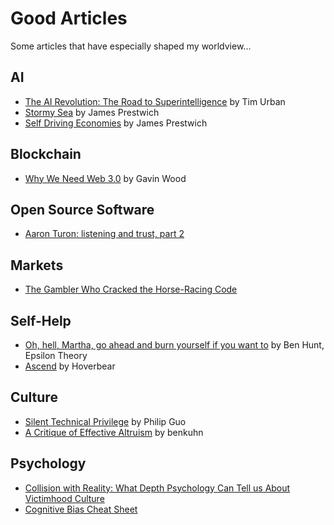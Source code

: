 # Good Articles

Some articles that have especially shaped my worldview...

## AI

* [The AI Revolution: The Road to Superintelligence](https://waitbutwhy.com/2015/01/artificial-intelligence-revolution-1.html) by Tim Urban
* [Stormy Sea](https://github.com/prestwich/writing/blob/master/personal/stormy_sea.md) by James Prestwich
* [Self Driving Economies](https://github.com/prestwich/writing/blob/master/personal/self_driving_economies.md) by James Prestwich

## Blockchain

* [Why We Need Web 3.0](https://medium.com/@gavofyork/why-we-need-web-3-0-5da4f2bf95ab) by Gavin Wood

## Open Source Software

* [Aaron Turon: listening and trust, part 2](http://aturon.github.io/2018/06/02/listening-part-2/)

## Markets

* [The Gambler Who Cracked the Horse-Racing Code](https://www.bloomberg.com/news/features/2018-05-03/the-gambler-who-cracked-the-horse-racing-code)

## Self-Help

* [Oh, hell, Martha, go ahead and burn yourself if you want to](https://www.epsilontheory.com/oh-hell-martha-go-ahead-and-burn-yourself-if-you-want-to/) by Ben Hunt, Epsilon Theory
* [Ascend](https://hoverbear.org/2018/10/09/ascend/) by Hoverbear

## Culture

* [Silent Technical Privilege](http://pgbovine.net/tech-privilege.htm) by Philip Guo
* [A Critique of Effective Altruism](https://www.lesswrong.com/posts/E3beR7bQ723kkNHpA/a-critique-of-effective-altruism) by benkuhn

## Psychology

* [Collision with Reality: What Depth Psychology Can Tell us About Victimhood Culture](https://quillette.com/2017/12/27/collision-reality-depth-psychology-can-tell-us-victimhood-culture/)
* [Cognitive Bias Cheat Sheet](https://betterhumans.coach.me/cognitive-bias-cheat-sheet-55a472476b18)
<!-- * [UCDavis False Accusation](https://reason.com/blog/2018/10/09/uc-davis-title-ix-me-too-sex-hook-up) -->
